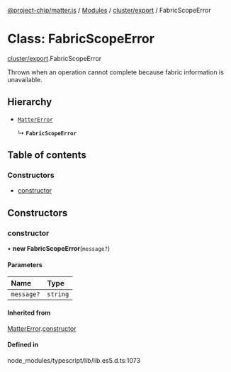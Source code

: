 [@project-chip/matter.js](../README.md) / [Modules](../modules.md) / [cluster/export](../modules/cluster_export.md) / FabricScopeError

# Class: FabricScopeError

[cluster/export](../modules/cluster_export.md).FabricScopeError

Thrown when an operation cannot complete because fabric information is
unavailable.

## Hierarchy

- [`MatterError`](common_export.MatterError.md)

  ↳ **`FabricScopeError`**

## Table of contents

### Constructors

- [constructor](cluster_export.FabricScopeError.md#constructor)

## Constructors

### constructor

• **new FabricScopeError**(`message?`)

#### Parameters

| Name | Type |
| :------ | :------ |
| `message?` | `string` |

#### Inherited from

[MatterError](common_export.MatterError.md).[constructor](common_export.MatterError.md#constructor)

#### Defined in

node_modules/typescript/lib/lib.es5.d.ts:1073

